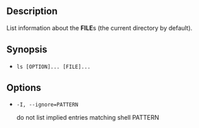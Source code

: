 ## Description

List information about the **FILE**s (the current directory by default).

## Synopsis

- `ls [OPTION]... [FILE]...`

## Options

- `-I, --ignore=PATTERN`

    do not list implied entries matching shell PATTERN
